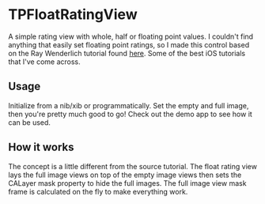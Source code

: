 TPFloatRatingView
=================

A simple rating view with whole, half or floating point values. I couldn't find anything that easily set floating point ratings, so I made this control based on the Ray Wenderlich tutorial found [here](goo.gl/B49Al4). Some of the best iOS tutorials that I've come across.

Usage
-----

Initialize from a nib/xib or programmatically. Set the empty and full image, then you're pretty much good to go! Check out the demo app to see how it can be used.

How it works
------------

The concept is a little different from the source tutorial. The float rating view lays the full image views on top of the empty image views then sets the CALayer mask property to hide the full images. The full image view mask frame is calculated on the fly to make everything work.
